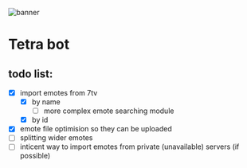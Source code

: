 ![banner](https://i.imgur.com/mjhd6j9.png)

# Tetra bot

## todo list:

- [x] import emotes from 7tv
  - [x] by name
    - [ ] more complex emote searching module
  - [x] by id
- [x] emote file optimision so they can be uploaded
- [ ] splitting wider emotes
- [ ] inticent way to import emotes from private (unavailable) servers (if possible)
